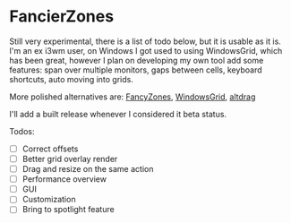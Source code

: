 # FancierZones

Still very experimental, there is a list of todo below, but it is usable as it is.
I'm an ex i3wm user, on Windows I got used to using WindowsGrid, which has been great, however I plan on developing my own tool add some features: span over multiple monitors, gaps between cells, keyboard shortcuts, auto moving into grids.

More polished alternatives are: [FancyZones](https://aka.ms/PowerToysOverview_FancyZones), [WindowsGrid](https://windowgrid.net/), [altdrag](https://github.com/stefansundin/altdrag)

I'll add a built release whenever I considered it beta status.

Todos:

- [ ] Correct offsets
- [ ] Better grid overlay render
- [ ] Drag and resize on the same action
- [ ] Performance overview
- [ ] GUI
- [ ] Customization
- [ ] Bring to spotlight feature
